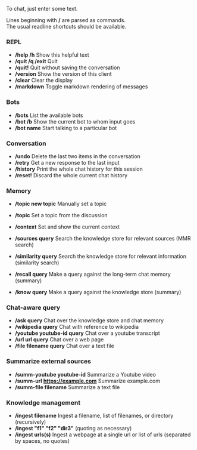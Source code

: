 To chat, just enter some text.

Lines beginning with **/** are parsed as commands.  
The usual readline shortcuts should be available.

### REPL

- **/help /h**                   Show this helpful text
- **/quit /q /exit**             Quit
- **/quit!**                     Quit without saving the conversation
- **/version**                   Show the version of this client
- **/clear**                     Clear the display
- **/markdown**                  Toggle markdown rendering of messages

### Bots

- **/bots**                      List the available bots
- **/bot /b**                    Show the current bot to whom input goes
- **/bot name**                  Start talking to a particular bot

### Conversation

- **/undo**                      Delete the last two items in the conversation
- **/retry**                     Get a new response to the last input
- **/history**                   Print the whole chat history for this session
- **/reset!**                    Discard the whole current chat history

### Memory

- **/topic new topic**           Manually set a topic
- **/topic**                     Set a topic from the discussion
- **/context**                   Set and show the current context 

- **/sources query**             Search the knowledge store for relevant sources (MMR search)
- **/similarity query**          Search the knowledge store for relevant information (similarity search)
- **/recall query**              Make a query against the long-term chat memory (summary)
- **/know query**                Make a query against the knowledge store (summary)

### Chat-aware query

- **/ask query**                 Chat over the knowledge store and chat memory
- **/wikipedia query**           Chat with reference to wikipedia
- **/youtube youtube-id query**  Chat over a youtube transcript
- **/url url query**             Chat over a web page
- **/file filename query**       Chat over a text file

### Summarize external sources

- **/summ-youtube youtube-id**      Summarize a Youtube video
- **/summ-url https://example.com** Summarize example.com
- **/summ-file filename**           Summarize a text file

### Knowledge management

- **/ingest filename**           Ingest a filename, list of filenames, or directory (recursively)
- **/ingest "f1" "f2" "dir3"**   (quoting as necessary)
- **/ingest urls(s)**            Ingest a webpage at a single url or list of urls (separated by spaces, no quotes)

